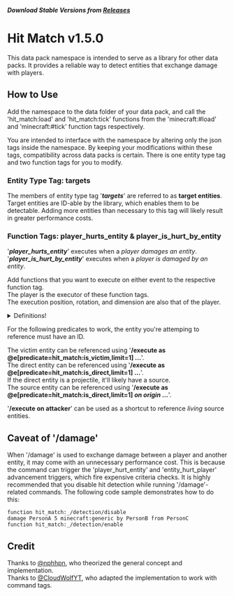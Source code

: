 ***Download Stable Versions from [Releases](https://github.com/picarrow/hit-match/releases)***
# Hit Match v1.5.0
This data pack namespace is intended to serve as a library for other data packs.
It provides a reliable way to detect entities that exchange damage with players.
## How to Use
Add the namespace to the data folder of your data pack, and call the 'hit_match:load' and 'hit_match:tick' functions from the 'minecraft:#load' and 'minecraft:#tick' function tags respectively.

You are intended to interface with the namespace by altering only the json tags inside the namespace.
By keeping your modifications within these tags, compatibility across data packs is certain.
There is one entity type tag and two function tags for you to modify.
### Entity Type Tag: targets
The members of entity type tag '***targets***' are referred to as **target entities**.
Target entities are ID-able by the library, which enables them to be detectable.
Adding more entities than necessary to this tag will likely result in greater performance costs.
### Function Tags: player_hurts_entity & player_is_hurt_by_entity
'**_player_hurts_entity_**' executes when a *player damages an entity*.  
'**_player_is_hurt_by_entity_**' executes when a *player is damaged by an entity*.

Add functions that you want to execute on either event to the respective function tag.  
The player is the executor of these function tags.  
The execution position, rotation, and dimension are also that of the player.
<details>
<summary>Definitions!</summary>

**Victim Entity** - the entity that has been dealt damage  
**Source Entity** - the entity that is responsible for the dealt damage  
**Direct Entity** - the entity that actually dealt the damage
</details>

For the following predicates to work, the entity you're attemping to reference must have an ID.

The victim entity can be referenced using '**/execute as @e[predicate=hit_match:is_victim,limit=1] ...**'.  
The direct entity can be referenced using '**/execute as @e[predicate=hit_match:is_direct,limit=1] ...**'.  
If the direct entity is a projectile, it'll likely have a source.  
The source entity can be referenced using '**/execute as @e[predicate=hit_match:is_direct,limit=1] _on_ _origin_ ...**'.

'**/execute on attacker**' can be used as a shortcut to reference *living* source entities.
## Caveat of '/damage'
When '/damage' is used to exchange damage between a player and another entity, it may come with an unnecessary performance cost.
This is because the command can trigger the 'player_hurt_entity' and 'entity_hurt_player' advancement triggers, which fire expensive criteria checks.
It is highly recommended that you disable hit detection while running '/damage'-related commands.
The following code sample demonstrates how to do this:
```
function hit_match:_/detection/disable
damage PersonA 5 minecraft:generic by PersonB from PersonC
function hit_match:_/detection/enable
```
## Credit
Thanks to [@nphhpn](https://github.com/nphhpn), who theorized the general concept and implementation.  
Thanks to [@CloudWolfYT](https://github.com/CloudWolfYT), who adapted the implementation to work with command tags.
